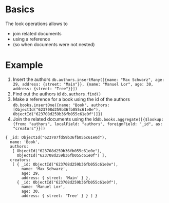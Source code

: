 # Basics

The look operations allows to

- join related documents
- using a reference
- (so when documents were not nested)

# Example

1. Insert the authors `db.authors.insertMany([{name: "Max Schwarz", age: 29, address: {street: "Main"}}, {name: "Manuel Lor", age: 30, address: {street: "Tree"}}])`
2. Find out the authors id `db.authors.find()`
3. Make a reference for a book using the id of the authors `db.books.insertOne({name: "Book", authors: [ObjectId("623708d259b36fb055c61e0e"), ObjectId("623708d259b36fb055c61e0f")]})`
4. Join the related documents using the id`db.books.aggregate([{$lookup: {from: "authors", localField: "authors", foreignField: "_id", as: "creators"}}])`

```bson
{ _id: ObjectId("623707fd59b36fb055c61e0d"),
  name: 'Book',
  authors:
   [ ObjectId("623708d259b36fb055c61e0e"),
     ObjectId("623708d259b36fb055c61e0f") ],
  creators:
   [ { _id: ObjectId("623708d259b36fb055c61e0e"),
       name: 'Max Schwarz',
       age: 29,
       address: { street: 'Main' } },
     { _id: ObjectId("623708d259b36fb055c61e0f"),
       name: 'Manuel Lor',
       age: 30,
       address: { street: 'Tree' } } ] }
```
